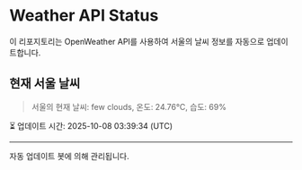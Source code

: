 
# Weather API Status

이 리포지토리는 OpenWeather API를 사용하여 서울의 날씨 정보를 자동으로 업데이트합니다.

## 현재 서울 날씨
> 서울의 현재 날씨: few clouds, 온도: 24.76°C, 습도: 69%

⏳ 업데이트 시간: 2025-10-08 03:39:34 (UTC)

---
자동 업데이트 봇에 의해 관리됩니다.

